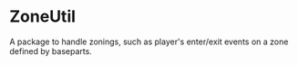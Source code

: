 # ZoneUtil
A package to handle zonings, such as player's enter/exit events on a zone defined by baseparts. 